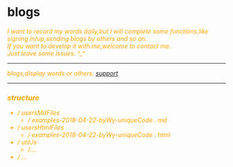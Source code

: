 # blogs

<i style="color:orange;"> I want to record my words daily,but I will complete some functions,like signing in/up,sending blogs by others and so on.  
If you want to develop it with me,welcome to contact me.  
Just leave some issues. \^_^ <i>
******
blogs,display words or others.
[support](https://github.com/evilstreak/markdown-js)
*********************************************************
### structure

- / usersMdFiles
    - / examples-2018-04-22-byWy-uniqueCode *.* md
- / usersHtmlFiles
    - / examples-2018-04-22-byWy-uniqueCode *.* html
- / utilJs
    - /....
- / ...
